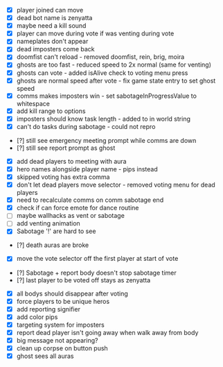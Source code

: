 - [x] player joined can move
- [x] dead bot name is zenyatta
- [x] maybe need a kill sound
- [x] player can move during vote if was venting during vote
- [x] nameplates don't appear
- [x] dead imposters come back
- [x] doomfist can't reload - removed doomfist, rein, brig, moira
- [x] ghosts are too fast - reduced speed to 2x normal (same for venting)
- [x] ghosts can vote - added isAlive check to voting menu press
- [x] ghosts are normal speed after vote - fix game state entry to set ghost speed
- [x] comms makes imposters win - set sabotageInProgressValue to whitespace
- [x] add kill range to options
- [x] imposters should know task length - added to in world string
- [x] can't do tasks during sabotage - could not repro
- [?] still see emergency meeting prompt while comms are down
- [?] still see report prompt as ghost
- [x] add dead players to meeting with aura
- [x] hero names alongside player name - pips instead
- [x] skipped voting has extra comma
- [x] don't let dead players move selector - removed voting menu for dead players
- [x] need to recalculate comms on comm sabotage end
- [x] check if can force emote for dance routine
- [ ] maybe wallhacks as vent or sabotage
- [ ] add venting animation
- [x] Sabotage '!' are hard to see
- [?] death auras are broke
- [x] move the vote selector off the first player at start of vote
- [?] Sabotage + report body doesn't stop sabotage timer
- [?] last player to be voted off stays as zenyatta
- [x] all bodys should disappear after voting
- [x] force players to be unique heros
- [x] add reporting signifier
- [x] add color pips
- [x] targeting system for imposters
- [x] report dead player isn't going away when walk away from body
- [x] big message not appearing?
- [x] clean up corpse on button push
- [x] ghost sees all auras
